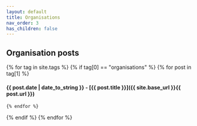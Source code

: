 ```yaml
---
layout: default
title: Organisations
nav_order: 3
has_children: false
---
```


## Organisation posts
{% for tag in site.tags %}
  {% if tag[0] == "organisations" %}
    {% for post in tag[1] %}
#### {{ post.date | date_to_string }} - [{{ post.title }}]({{ site.base_url }}{{ post.url }})

    {% endfor %}
  {% endif %}
{% endfor %}